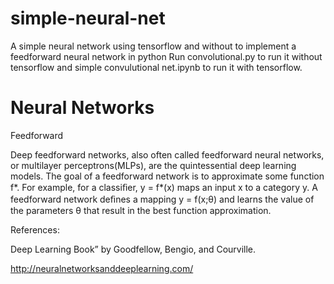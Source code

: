 # simple-neural-net
A simple neural network using tensorflow and without to implement a feedforward neural network in python
Run convolutional.py to run it without tensorflow and simple convulutional net.ipynb to run it with tensorflow.

# Neural Networks


Feedforward

Deep feedforward networks, also often called feedforward neural networks, or multilayer perceptrons(MLPs), are the quintessential deep learning models. The goal of a feedforward network is to approximate some function f*. For example, for a classiﬁer, y = f*(x) maps an input x to a category y. A feedforward network deﬁnes a mapping y = f(x;θ) and learns the value of the parameters θ that result in the best function approximation.


References:

Deep Learning Book” by Goodfellow, Bengio, and Courville.

http://neuralnetworksanddeeplearning.com/
